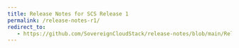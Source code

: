 ```yaml
---
title: Release Notes for SCS Release 1
permalink: /release-notes-r1/
redirect_to:
   - https://github.com/SovereignCloudStack/release-notes/blob/main/Release1.md
---
```


